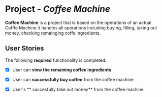 # Project - *Coffee Machine*

**Coffee Machine** is a project that is based on the operations of an actual Cofffe Machine.It handles all operations including buying, filling, taking out money, checking remainging coffe ingredients.


## User Stories

The following **required** functionality is completed:

* [X] User can **view the remaining coffee ingredients**
* [X] User can **successfully buy coffee** from the coffee machine
* [X] User's ** succesfully take out money** from the coffee machine 


